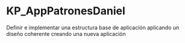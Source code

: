 # KP_AppPatronesDaniel
Definir e implementar una estructura base de aplicación aplicando un diseño coherente creando una nueva aplicación

